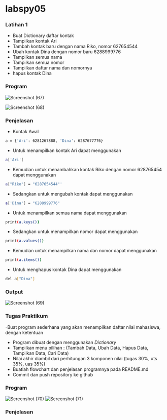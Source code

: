 # labspy05

### Latihan 1
  - Buat Dictionary daftar kontak
  - Tampilkan kontak Ari
  - Tambah kontak baru dengan nama Riko, nomor 627654544
  - Ubah kontak Dina dengan nomor baru 6288999776
  - Tampilkan semua nama
  - Tampilkan semua nomor
  - Tampilkan daftar nama dan nomornya
  - hapus kontak Dina
 
  ### Program
   ![Screenshot (67)](https://user-images.githubusercontent.com/92736847/144781179-82e4cf6f-a119-4b12-9c70-fbed072cd48d.png)
    
   ![Screenshot (68)](https://user-images.githubusercontent.com/92736847/144781193-6c091d97-db7e-47a3-9481-1ca2a59a5633.png)
   
### Penjelasan
- Kontak Awal
```bash
a = {'Ari': 6281267888, 'Dina': 6287677776}
```

- Untuk menampilkan kontak Ari dapat menggunakan 
```bash
a['Ari']
```

- Kemudian untuk menambahkan kontak Riko dengan nomor 628765454 dapat menggunakan
```bash
a["Riko"] = "6287654544"'
```

- Sedangkan untuk mengubah kontak dapat menggunakan 
```bash
a['Dina'] = "6288999776"
```

- Untuk menampilkan semua nama dapat menggunakan 
```bash
print(a.keys())
```

- Sedangkan untuk menampilkan nomor dapat menggunakan 
```bash
print(a.values())
```

- Kemudian untuk menampilkan nama dan nomor dapat menggunakan 
```bash
print(a.items())
```


- Untuk menghapus kontak Dina dapat menggunakan 
```bash
del a["Dina"]
```

### Output
![Screenshot (69)](https://user-images.githubusercontent.com/92736847/144781599-9e6d4abe-9c18-4569-b3aa-583b134b4a46.png)

### Tugas Praktikum
-Buat program sederhana yang akan menampilkan daftar nilai mahasiswa, dengan ketentuan
- Program dibuat dengan menggunakan *Dictionary*
- Tampilkan menu pilihan : (Tambah Data, Ubah Data, Hapus Data, Tampilkan Data, Cari Data)
- Nilai akhir diambil dari perhitungan 3 komponen nilai (tugas 30%, uts 35%, uas 35%)
- Buatlah flowchart dan penjelasan programnya pada README.md
- Commit dan push repository ke github

### Program
![Screenshot (70)](https://user-images.githubusercontent.com/92736847/144782064-82d89d65-5a95-4558-9714-0e8ebe7bc659.png)
![Screenshot (71)](https://user-images.githubusercontent.com/92736847/144782077-30646ffb-a565-4a0a-ab74-4698f7fb4bbf.png)

### Penjelasan





